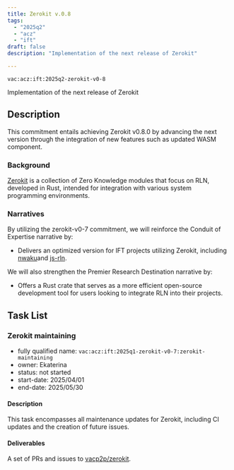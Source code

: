 ```yaml
---
title: Zerokit v.0.8
tags:
  - "2025q2"
  - "acz"
  - "ift"
draft: false
description: "Implementation of the next release of Zerokit"

---
```


`vac:acz:ift:2025q2-zerokit-v0-8`

Implementation of the next release of Zerokit 
## Description

This commitment entails achieving Zerokit v0.8.0 by advancing the next version 
through the integration of new features such as updated WASM component. 

### Background

[Zerokit](https://github.com/vacp2p/zerokit) is a collection of Zero Knowledge modules that focus on RLN, 
developed in Rust, intended for integration with various system programming environments.


### Narratives

By utilizing the zerokit-v0-7 commitment, we will reinforce the Conduit of Expertise narrative by:
* Delivers an optimized version for IFT projects utilizing Zerokit, 
including [nwaku](https://github.com/waku-org/nwaku)and [js-rln](https://github.com/waku-org/js-rln).

We will also strengthen the Premier Research Destination narrative by:
* Offers a Rust crate that serves as a more efficient open-source development tool 
for users looking to integrate RLN into their projects. 

## Task List

### Zerokit maintaining

* fully qualified name: `vac:acz:ift:2025q1-zerokit-v0-7:zerokit-maintaining`
* owner: Ekaterina
* status: not started
* start-date: 2025/04/01
* end-date: 2025/05/30

#### Description

This task encompasses all maintenance updates for Zerokit, including CI updates and the creation of future issues.

#### Deliverables
A set of PRs and issues to [vacp2p/zerokit](https://github.com/vacp2p/zerokit/). 

